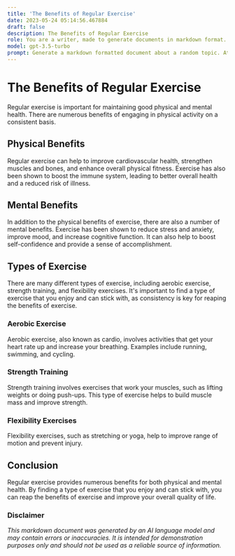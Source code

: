 ```yaml
---
title: 'The Benefits of Regular Exercise'
date: 2023-05-24 05:14:56.467884
draft: false
description: The Benefits of Regular Exercise
role: You are a writer, made to generate documents in markdown format. It is very important that all of the documents you generate are in valid markdown format.
model: gpt-3.5-turbo
prompt: Generate a markdown formatted document about a random topic. At the bottom, include a disclaimer explaining that the document was generated by you. The first line of the document should be the title. Make sure that the entire document is in proper markdown format, using a mix of various tags to make the document visually appealing.
---
```


# The Benefits of Regular Exercise

Regular exercise is important for maintaining good physical and mental health. There are numerous benefits of engaging in physical activity on a consistent basis.

## Physical Benefits

Regular exercise can help to improve cardiovascular health, strengthen muscles and bones, and enhance overall physical fitness. Exercise has also been shown to boost the immune system, leading to better overall health and a reduced risk of illness.

## Mental Benefits

In addition to the physical benefits of exercise, there are also a number of mental benefits. Exercise has been shown to reduce stress and anxiety, improve mood, and increase cognitive function. It can also help to boost self-confidence and provide a sense of accomplishment.

## Types of Exercise

There are many different types of exercise, including aerobic exercise, strength training, and flexibility exercises. It's important to find a type of exercise that you enjoy and can stick with, as consistency is key for reaping the benefits of exercise.

### Aerobic Exercise

Aerobic exercise, also known as cardio, involves activities that get your heart rate up and increase your breathing. Examples include running, swimming, and cycling.

### Strength Training

Strength training involves exercises that work your muscles, such as lifting weights or doing push-ups. This type of exercise helps to build muscle mass and improve strength.

### Flexibility Exercises

Flexibility exercises, such as stretching or yoga, help to improve range of motion and prevent injury.

## Conclusion

Regular exercise provides numerous benefits for both physical and mental health. By finding a type of exercise that you enjoy and can stick with, you can reap the benefits of exercise and improve your overall quality of life.

### Disclaimer

*This markdown document was generated by an AI language model and may contain errors or inaccuracies. It is intended for demonstration purposes only and should not be used as a reliable source of information.*